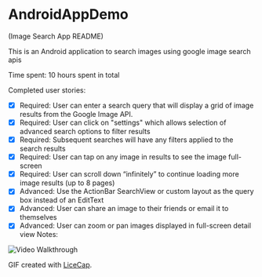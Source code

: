 # AndroidAppDemo

(Image Search App README)

This is an Android application to search images using google image search apis

Time spent: 10 hours spent in total

Completed user stories:

 * [x] Required: User can enter a search query that will display a grid of image results from the Google Image API.	
 * [x] Required: User can click on "settings" which allows selection of advanced search options to filter results
 * [x] Required: Subsequent searches will have any filters applied to the search results
 * [x] Required: User can tap on any image in results to see the image full-screen 
 * [x] Required: User can scroll down “infinitely” to continue loading more image results (up to 8 pages)
 * [x] Advanced: Use the ActionBar SearchView or custom layout as the query box instead of an EditText
 * [x] Advanced: User can share an image to their friends or email it to themselves
 * [x] Advanced: User can zoom or pan images displayed in full-screen detail view
Notes:

![Video Walkthrough](ImageSearch.gif)

GIF created with [LiceCap](http://www.cockos.com/licecap/).
